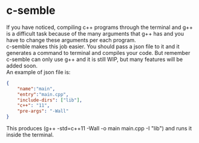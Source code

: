 # c-semble
If you have noticed, compiling c++ programs through the terminal and g++ is a difficult task because of the many arguments that g++ has and you have to change these arguments per each program.<br />
c-semble makes this job easier. You should pass a json file to it and it generates a command to terminal and compiles your code. But remember c-semble can only use g++ and it is still WIP, but many features will be added soon.<br />
An example of json file is:
```json
{
    "name":"main",
    "entry":"main.cpp",
    "include-dirs": ["lib"],
    "c++": "11",
    "pre-args": "-Wall"
}
```
This produces (g++ -std=c++11 -Wall -o main main.cpp -I "lib") and runs it inside the terminal.<br />
